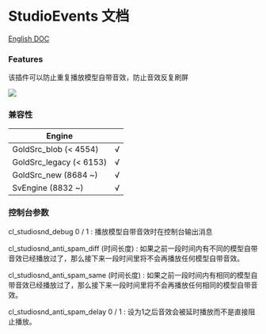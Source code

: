 # StudioEvents 文档

[English DOC](StudioEvents.md)

### Features

该插件可以防止重复播放模型自带音效，防止音效反复刷屏

![](https://github.com/hzqst/MetaHookSv/raw/main/img/8.png)

### 兼容性

|        Engine            |      |
|        ----              | ---- |
| GoldSrc_blob   (< 4554)  | √    |
| GoldSrc_legacy (< 6153)  | √    |
| GoldSrc_new    (8684 ~)  | √    |
| SvEngine       (8832 ~)  | √    |

### 控制台参数

cl_studiosnd_debug 0 / 1 : 播放模型自带音效时在控制台输出消息

cl_studiosnd_anti_spam_diff (时间长度) : 如果之前一段时间内有不同的模型自带音效已经播放过了，那么接下来一段时间里将不会再播放任何模型自带音效。

cl_studiosnd_anti_spam_same (时间长度) : 如果之前一段时间内有相同的模型自带音效已经播放过了，那么接下来一段时间里将不会再播放任何相同的模型自带音效。

cl_studiosnd_anti_spam_delay 0 / 1 : 设为1之后音效会被延时播放而不是直接阻止播放。
